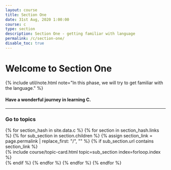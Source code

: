 ```yaml
---
layout: course
title: Section One
date: 31st Aug, 2020 1:00:00
course: c
type: section
description: Section One - getting familiar with language
permalink: /c/section-one/
disable_toc: true
---
```


# Welcome to Section One

{% include util/note.html
    note="In this phase, we will try to get familiar with the language."
%}

#### Have a wonderful journey in learning C.

<div class="section-index">
  <hr class="panel-line">

  <div class="container-fluid mt-4">
    <div class="row">
      <div class="col-md-12">
        <h3 class="mt-1">Go to topics</h3>
      </div>
    </div>
    <div class="row">
    {% for section_hash in site.data.c %}
      {% for section in section_hash.links %}
        {% for sub_section in section.children %}
          {% assign section_link = page.permalink | replace_first: "/", "" %}
          {% if sub_section.url contains section_link %}
            <div class="col-md-6">
              {% include course/topic-card.html
                          topic=sub_section index=forloop.index %}
            </div>
          {% endif %}
        {% endfor %}
      {% endfor %}
    {% endfor %}
    </div>
  </div>
</div>
